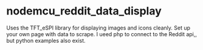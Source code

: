 # nodemcu_reddit_data_display
Uses the TFT_eSPI library for displaying images and icons cleanly.
Set up your own page with data to scrape. 
I ueed php to connect to the Reddit api,, but python examples also exist.
